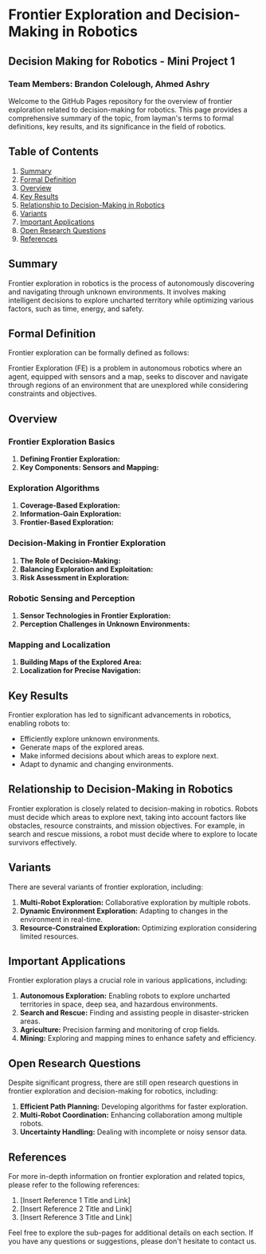 # Frontier Exploration and Decision-Making in Robotics
## Decision Making for Robotics - Mini Project 1
### Team Members: Brandon Colelough, Ahmed Ashry

Welcome to the GitHub Pages repository for the overview of frontier exploration related to decision-making for robotics. This page provides a comprehensive summary of the topic, from layman's terms to formal definitions, key results, and its significance in the field of robotics.

## Table of Contents

1. [Summary](#summary)
2. [Formal Definition](#formal-definition)
3. [Overview](#overview)
4. [Key Results](#key-results)
5. [Relationship to Decision-Making in Robotics](#relationship-to-decision-making-in-robotics)
6. [Variants](#variants)
7. [Important Applications](#important-applications)
8. [Open Research Questions](#open-research-questions)
9. [References](#references)

## Summary

Frontier exploration in robotics is the process of autonomously discovering and navigating through unknown environments. It involves making intelligent decisions to explore uncharted territory while optimizing various factors, such as time, energy, and safety.

## Formal Definition

Frontier exploration can be formally defined as follows:

Frontier Exploration (FE) is a problem in autonomous robotics where an agent, equipped with sensors and a map, seeks to discover and navigate through regions of an environment that are unexplored while considering constraints and objectives.

## Overview 

### Frontier Exploration Basics
1. **Defining Frontier Exploration:**
2. **Key Components: Sensors and Mapping:**


### Exploration Algorithms
1. **Coverage-Based Exploration:**
2. **Information-Gain Exploration:**
3. **Frontier-Based Exploration:**

### Decision-Making in Frontier Exploration
1. **The Role of Decision-Making:**
2. **Balancing Exploration and Exploitation:**
3. **Risk Assessment in Exploration:**

### Robotic Sensing and Perception
1. **Sensor Technologies in Frontier Exploration:**
2. **Perception Challenges in Unknown Environments:**

### Mapping and Localization
1. **Building Maps of the Explored Area:**
2. **Localization for Precise Navigation:**

## Key Results

Frontier exploration has led to significant advancements in robotics, enabling robots to:

- Efficiently explore unknown environments.
- Generate maps of the explored areas.
- Make informed decisions about which areas to explore next.
- Adapt to dynamic and changing environments.

## Relationship to Decision-Making in Robotics

Frontier exploration is closely related to decision-making in robotics. Robots must decide which areas to explore next, taking into account factors like obstacles, resource constraints, and mission objectives. For example, in search and rescue missions, a robot must decide where to explore to locate survivors effectively.

## Variants

There are several variants of frontier exploration, including:

1. **Multi-Robot Exploration:** Collaborative exploration by multiple robots.
2. **Dynamic Environment Exploration:** Adapting to changes in the environment in real-time.
3. **Resource-Constrained Exploration:** Optimizing exploration considering limited resources.

## Important Applications

Frontier exploration plays a crucial role in various applications, including:

1. **Autonomous Exploration:** Enabling robots to explore uncharted territories in space, deep sea, and hazardous environments.
2. **Search and Rescue:** Finding and assisting people in disaster-stricken areas.
3. **Agriculture:** Precision farming and monitoring of crop fields.
4. **Mining:** Exploring and mapping mines to enhance safety and efficiency.

## Open Research Questions

Despite significant progress, there are still open research questions in frontier exploration and decision-making for robotics, including:

1. **Efficient Path Planning:** Developing algorithms for faster exploration.
2. **Multi-Robot Coordination:** Enhancing collaboration among multiple robots.
3. **Uncertainty Handling:** Dealing with incomplete or noisy sensor data.

## References

For more in-depth information on frontier exploration and related topics, please refer to the following references:

1. [Insert Reference 1 Title and Link]
2. [Insert Reference 2 Title and Link]
3. [Insert Reference 3 Title and Link]

Feel free to explore the sub-pages for additional details on each section. If you have any questions or suggestions, please don't hesitate to contact us.
